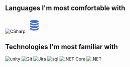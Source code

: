 ## Languages I'm most comfortable with

<p align="left">  
<img alt="CSharp" width="50px" src="https://miro.medium.com/max/594/1*ymVNbsdd7KxHXHC4-LP7kw.png" />
<img alt="SQL" width="50px" src="https://raw.githubusercontent.com/github/explore/80688e429a7d4ef2fca1e82350fe8e3517d3494d/topics/sql/sql.png" />




## Technologies I'm most familiar with

![unity](https://i.imgur.com/cNdc0yF.png)
<img alt="Git" width="50px" src="https://camo.githubusercontent.com/5c6a8ecf43c233e8f58f996816ecf95d5010d1ea5d2f91ccc80322d7ddbf956e/68747470733a2f2f696d672e69636f6e73382e636f6d2f636f6c6f722f33352f3030303030302f6769742e706e67" />
<img alt="Jira" width="50px" src="https://user-images.githubusercontent.com/75356122/143898585-a42c0d52-a3c8-4733-aff7-83b601c88939.png" />
<img alt="sql" width="50px" src="https://user-images.githubusercontent.com/54549934/93969039-95deaf00-fd88-11ea-892a-cce00b080482.png" />
<img alt=".NET Core" width="50px" src="https://user-images.githubusercontent.com/75356122/143899731-00e14981-690d-4e17-b0c0-473a75400124.png" />
<img alt=".NET" width="50px" src="https://user-images.githubusercontent.com/75356122/143899241-35702ca7-1b63-4ef6-9561-20b0d5a75b59.png" />

